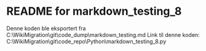# README for markdown_testing_8
Denne koden ble eksportert fra C:\WikiMigration\git\code_dump\markdown_testing.md
Link til denne koden: C:\WikiMigration\git\code_repo\Python\markdown_testing_8.py
